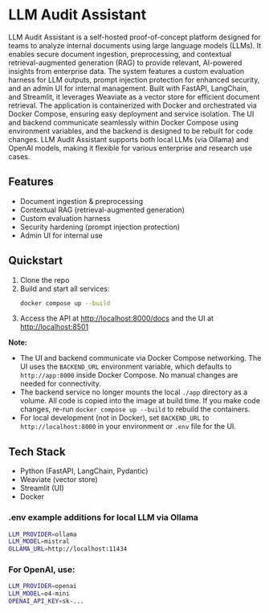 # LLM Audit Assistant

LLM Audit Assistant is a self-hosted proof-of-concept platform designed for teams to analyze internal documents using large language models (LLMs). It enables secure document ingestion, preprocessing, and contextual retrieval-augmented generation (RAG) to provide relevant, AI-powered insights from enterprise data. The system features a custom evaluation harness for LLM outputs, prompt injection protection for enhanced security, and an admin UI for internal management. Built with FastAPI, LangChain, and Streamlit, it leverages Weaviate as a vector store for efficient document retrieval. The application is containerized with Docker and orchestrated via Docker Compose, ensuring easy deployment and service isolation. The UI and backend communicate seamlessly within Docker Compose using environment variables, and the backend is designed to be rebuilt for code changes. LLM Audit Assistant supports both local LLMs (via Ollama) and OpenAI models, making it flexible for various enterprise and research use cases.

## Features
- Document ingestion & preprocessing
- Contextual RAG (retrieval-augmented generation)
- Custom evaluation harness
- Security hardening (prompt injection protection)
- Admin UI for internal use

## Quickstart

1. Clone the repo
2. Build and start all services:
   ```sh
   docker compose up --build
   ```
3. Access the API at [http://localhost:8000/docs](http://localhost:8000/docs) and the UI at [http://localhost:8501](http://localhost:8501)

**Note:**
- The UI and backend communicate via Docker Compose networking. The UI uses the `BACKEND_URL` environment variable, which defaults to `http://app:8000` inside Docker Compose. No manual changes are needed for connectivity.
- The backend service no longer mounts the local `./app` directory as a volume. All code is copied into the image at build time. If you make code changes, re-run `docker compose up --build` to rebuild the containers.
- For local development (not in Docker), set `BACKEND_URL` to `http://localhost:8000` in your environment or `.env` file for the UI.

## Tech Stack
- Python (FastAPI, LangChain, Pydantic)
- Weaviate (vector store)
- Streamlit (UI)
- Docker

### .env example additions for local LLM via Ollama
```bash
LLM_PROVIDER=ollama
LLM_MODEL=mistral
OLLAMA_URL=http://localhost:11434
```
### For OpenAI, use:
```bash
LLM_PROVIDER=openai
LLM_MODEL=o4-mini
OPENAI_API_KEY=sk-...
```